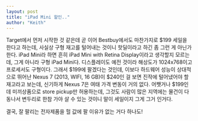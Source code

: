 ```yaml
---
layout: post
title: "iPad Mini 할인.."
author: "Keith"
---
```



Target에서 먼저 시작한 것 같은데 곧 이어 Bestbuy에서도 마찬가지로 $199 세일을 한다고 하는데, 사실상 구형 재고를 털어내는 것이니 핫딜이라고 하긴 좀 그런 게 아닌가 한다. iPad Mini라 하면 흔히 iPad Mini with Retina Display이라고 생각할지 모르는데, 그게 아니라 구형 iPad Mini다. 디스플레이도 예전 것이라 해상도가 1024x768이고 프로세서도 구형이다. 그래서 $199에 팔겠다는 것인데, 이보다 하드웨어 성능이 상대적으로 뛰어난 Nexus 7 (2013, WIFI, 16 GB)이 $240인 걸 보면 진작에 털어냈어야 할 재고라고 보는데, 신기하게 Nexus 7은 여태 가격 변동이 거의 없다. 어쨋거나 $199인데 미끼상품으로 store pickup만 허용하는데, 그것도 사람이 많은 지역에는 물건이 다 동나서 변두리로 한참 가야 살 수 있는 것이니 말이 세일이지 그게 그거 인거다. 




결국, 잘 팔리는 전자제품을 헐 값에 팔 이유가 없는 거다 하나도!


